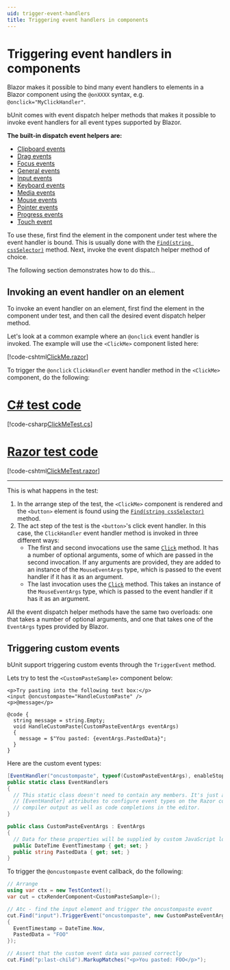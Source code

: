 ```yaml
---
uid: trigger-event-handlers
title: Triggering event handlers in components
---
```


# Triggering event handlers in components

Blazor makes it possible to bind many event handlers to elements in a Blazor component using the `@onXXXX` syntax, e.g. `@onclick="MyClickHandler"`. 

bUnit comes with event dispatch helper methods that makes it possible to invoke event handlers for all event types supported by Blazor.

**The built-in dispatch event helpers are:**

- [Clipboard events](xref:Bunit.ClipboardEventDispatchExtensions)
- [Drag events](xref:Bunit.DragEventDispatchExtensions)
- [Focus events](xref:Bunit.FocusEventDispatchExtensions)
- [General events](xref:Bunit.GeneralEventDispatchExtensions)
- [Input events](xref:Bunit.InputEventDispatchExtensions)
- [Keyboard events](xref:Bunit.KeyboardEventDispatchExtensions)
- [Media events](xref:Bunit.MediaEventDispatchExtensions)
- [Mouse events](xref:Bunit.MouseEventDispatchExtensions)
- [Pointer events](xref:Bunit.PointerEventDispatchExtensions)
- [Progress events](xref:Bunit.ProgressEventDispatchExtensions)
- [Touch event](xref:Bunit.TouchEventDispatchExtensions)

To use these, first find the element in the component under test where the event handler is bound. This is usually done with the [`Find(string cssSelector)`](xref:Bunit.RenderedFragmentExtensions.Find(Bunit.IRenderedFragment,System.String)) method. Next, invoke the event dispatch helper method of choice. 

The following section demonstrates how to do this...

## Invoking an event handler on an element

To invoke an event handler on an element, first find the element in the component under test, and then call the desired event dispatch helper method.

Let's look at a common example where an `@onclick` event handler is invoked. The example will use the `<ClickMe>` component listed here:

[!code-cshtml[ClickMe.razor](../../../samples/components/ClickMe.razor)]

To trigger the `@onclick` `ClickHandler` event handler method in the `<ClickMe>` component, do the following:

# [C# test code](#tab/csharp)

[!code-csharp[ClickMeTest.cs](../../../samples/tests/xunit/ClickMeTest.cs?range=9-25&highlight=10-13)]

# [Razor test code](#tab/razor)

[!code-cshtml[ClickMeTest.razor](../../../samples/tests/razor/ClickMeTest.razor?highlight=12-14)]

***

This is what happens in the test:

1. In the arrange step of the test, the `<ClickMe>` component is rendered and the `<button>` element is found using the [`Find(string cssSelector)`](xref:Bunit.RenderedFragmentExtensions.Find(Bunit.IRenderedFragment,System.String)) method.
2. The act step of the test is the `<button>`'s click event handler. In this case, the `ClickHandler` event handler method is invoked in three different ways:
   - The first and second invocations use the same [`Click`](xref:Bunit.MouseEventDispatchExtensions.Click(AngleSharp.Dom.IElement,System.Int64,System.Double,System.Double,System.Double,System.Double,System.Double,System.Double,System.Double,System.Double,System.Int64,System.Int64,System.Boolean,System.Boolean,System.Boolean,System.Boolean,System.String)) method. It has a number of optional arguments, some of which are passed in the second invocation. If any arguments are provided, they are added to an instance of the `MouseEventArgs` type, which is passed to the event handler if it has it as an argument. 
   - The last invocation uses the [`Click`](xref:Bunit.MouseEventDispatchExtensions.Click(AngleSharp.Dom.IElement,MouseEventArgs)) method. This takes an instance of the `MouseEventArgs` type, which is passed to the event handler if it has it as an argument.

All the event dispatch helper methods have the same two overloads: one that takes a number of optional arguments, and one that takes one of the `EventArgs` types provided by Blazor.

## Triggering custom events

bUnit support triggering custom events through the `TriggerEvent` method. 

Lets try to test the `<CustomPasteSample>` component below:

```cshtml
<p>Try pasting into the following text box:</p>
<input @oncustompaste="HandleCustomPaste" />
<p>@message</p>

@code {
  string message = string.Empty;
  void HandleCustomPaste(CustomPasteEventArgs eventArgs)
  {
    message = $"You pasted: {eventArgs.PastedData}";
  }
}
```

Here are the custom event types:

```csharp
[EventHandler("oncustompaste", typeof(CustomPasteEventArgs), enableStopPropagation: true, enablePreventDefault: true)]
public static class EventHandlers
{
  // This static class doesn't need to contain any members. It's just a place where we can put
  // [EventHandler] attributes to configure event types on the Razor compiler. This affects the
  // compiler output as well as code completions in the editor.
}

public class CustomPasteEventArgs : EventArgs
{
  // Data for these properties will be supplied by custom JavaScript logic
  public DateTime EventTimestamp { get; set; }
  public string PastedData { get; set; }
}
```

To trigger the `@oncustompaste` event callback, do the following:

```csharp
// Arrange
using var ctx = new TestContext();
var cut = ctxRenderComponent<CustomPasteSample>();

// Atc - find the input element and trigger the oncustompaste event
cut.Find("input").TriggerEvent("oncustompaste", new CustomPasteEventArgs
{
  EventTimestamp = DateTime.Now,
  PastedData = "FOO"
});

// Assert that the custom event data was passed correctly
cut.Find("p:last-child").MarkupMatches("<p>You pasted: FOO</p>");
```